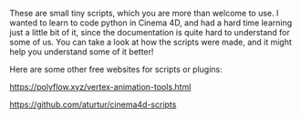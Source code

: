 These are small tiny scripts, which you are more than welcome to use.
I wanted to learn to code python in Cinema 4D, and had a hard time learning just a little bit of it, since the documentation is quite hard to understand for some of us.
You can take a look at how the scripts were made, and it might help you understand some of it better!



Here are some other free websites for scripts or plugins:

https://polyflow.xyz/vertex-animation-tools.html

https://github.com/aturtur/cinema4d-scripts
